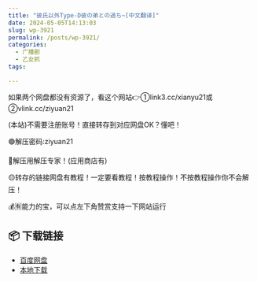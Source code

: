 ```yaml
---
title: "彼氏以外Type-D彼の弟との過ち~[中文翻译]"
date: 2024-05-05T14:13:03
slug: wp-3921
permalink: /posts/wp-3921/
categories:
  - 广播剧
  - 乙女抓
tags:

---
```


如果两个网盘都没有资源了，看这个网站👉①link3.cc/xianyu21或②vlink.cc/ziyuan21

(本站)不需要注册账号！直接转存到对应网盘OK？懂吧！

🟢解压密码:ziyuan21

🔵解压用解压专家！(应用商店有)

🟡转存的链接网盘有教程！一定要看教程！按教程操作！不按教程操作你不会解压！

💰🈶能力的宝，可以点左下角赞赏支持一下网站运行

## 📦 下载链接
- [百度网盘](https://blziyuan21.com/pay-download/3921?key=2d206e0490&down_id=0)
- [本地下载](https://blziyuan21.com/pay-download/3921?key=2d206e0490&down_id=1)

